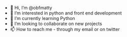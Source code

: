 - 👋 Hi, I’m @obfmatty
- 👀 I’m interested in python and front end development
- 🌱 I’m currently learning Python
- 💞️ I’m looking to collaborate on new projects 
- 📫 How to reach me - through my email or on twitter

<!---
obfmatty/obfmatty is a ✨ special ✨ repository because its `README.md` (this file) appears on your GitHub profile.
You can click the Preview link to take a look at your changes.
--->
